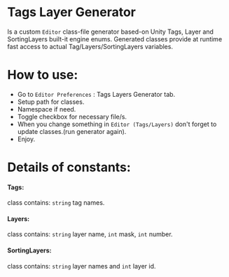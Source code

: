 # Tags Layer Generator
Is a custom `Editor` class-file generator based-on Unity Tags, Layer and SortingLayers built-it engine enums. Generated classes provide at runtime fast access to actual Tag/Layers/SortingLayers variables.

# How to use:
- Go to `Editor Preferences` : Tags Layers Generator tab.
- Setup path for classes.
- Namespace if need.
- Toggle checkbox for necessary file/s.
- When you change something in `Editor (Tags/Layers)` don't forget to update classes.(run generator again).
- Enjoy.

# Details of constants:
#### Tags:
class contains: `string` tag names.
#### Layers:
class contains: `string` layer name, `int` mask, `int` number.
#### SortingLayers:
class contains: `string` layer names and `int` layer id.